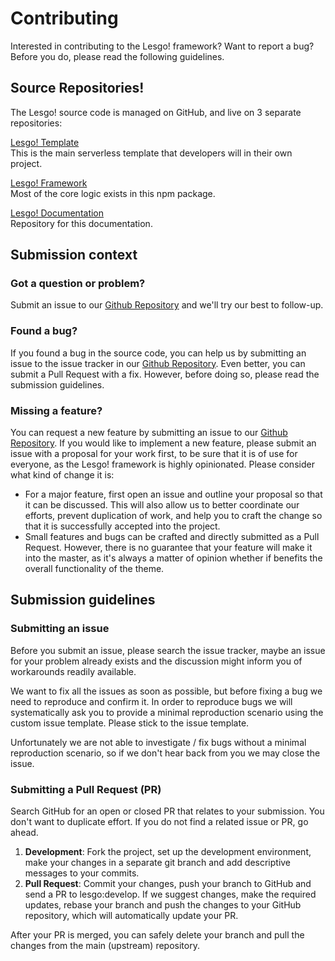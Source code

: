 # Contributing

Interested in contributing to the Lesgo! framework? Want to report a bug? Before you do, please read the following guidelines.

## Source Repositories!
The Lesgo! source code is managed on GitHub, and live on 3 separate repositories:

[Lesgo! Template](https://github.com/reflex-media/lesgo)  
This is the main serverless template that developers will in their own project.

[Lesgo! Framework](https://github.com/reflex-media/lesgo-framework)  
Most of the core logic exists in this npm package.

[Lesgo! Documentation](https://github.com/reflex-media/lesgo-docs)  
Repository for this documentation.

## Submission context

### Got a question or problem?
Submit an issue to our [Github Repository](https://github.com/reflex-media/lesgo/issues) and we'll try our best to follow-up.

### Found a bug?
If you found a bug in the source code, you can help us by submitting an issue to the issue tracker in our [Github Repository](https://github.com/reflex-media/lesgo). Even better, you can submit a Pull Request with a fix. However, before doing so, please read the submission guidelines.

### Missing a feature?
You can request a new feature by submitting an issue to our [Github Repository](https://github.com/reflex-media/lesgo/issues). If you would like to implement a new feature, please submit an issue with a proposal for your work first, to be sure that it is of use for everyone, as the Lesgo! framework is highly opinionated. Please consider what kind of change it is:

- For a major feature, first open an issue and outline your proposal so that it can be discussed. This will also allow us to better coordinate our efforts, prevent duplication of work, and help you to craft the change so that it is successfully accepted into the project.
- Small features and bugs can be crafted and directly submitted as a Pull Request. However, there is no guarantee that your feature will make it into the master, as it's always a matter of opinion whether if benefits the overall functionality of the theme.

## Submission guidelines

### Submitting an issue
Before you submit an issue, please search the issue tracker, maybe an issue for your problem already exists and the discussion might inform you of workarounds readily available.

We want to fix all the issues as soon as possible, but before fixing a bug we need to reproduce and confirm it. In order to reproduce bugs we will systematically ask you to provide a minimal reproduction scenario using the custom issue template. Please stick to the issue template.

Unfortunately we are not able to investigate / fix bugs without a minimal reproduction scenario, so if we don't hear back from you we may close the issue.

### Submitting a Pull Request (PR)
Search GitHub for an open or closed PR that relates to your submission. You don't want to duplicate effort. If you do not find a related issue or PR, go ahead.

1. **Development**: Fork the project, set up the development environment, make your changes in a separate git branch and add descriptive messages to your commits.
2. **Pull Request**: Commit your changes, push your branch to GitHub and send a PR to lesgo:develop. If we suggest changes, make the required updates, rebase your branch and push the changes to your GitHub repository, which will automatically update your PR.

After your PR is merged, you can safely delete your branch and pull the changes from the main (upstream) repository.
